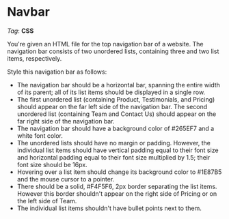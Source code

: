 # Navbar

_Tag_: **CSS**

You're given an HTML file for the top navigation bar of a website. The navigation bar consists of two
unordered lists, containing three and two list items, respectively.

Style this navigation bar as follows:

- The navigation bar should be a horizontal bar, spanning the entire width of its parent; all of its list
  items should be displayed in a single row.
- The first unordered list (containing Product, Testimonials, and Pricing) should appear on the far left side
  of the navigation bar. The second unordered list (containing Team and Contact Us) should appear on the far
  right side of the navigation bar.
- The navigation bar should have a background color of #265EF7 and a white font color.
- The unordered lists should have no margin or padding. However, the individual list items should have
  vertical padding equal to their font size and horizontal padding equal to their font size multiplied by 1.5;
  their font size should be 16px.
- Hovering over a list item should change its background color to #1E87B5 and the mouse cursor to a pointer.
- There should be a solid, #F4F5F6, 2px border separating the list items. However this border shouldn't
  appear on the right side of Pricing or on the left side of Team.
- The individual list items shouldn't have bullet points next to them.
